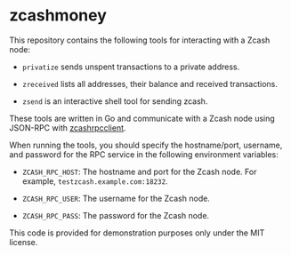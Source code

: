 # zcashmoney

This repository contains the following tools for interacting with a Zcash node:

- `privatize` sends unspent transactions to a private address.

- `zreceived` lists all addresses, their balance and received transactions.

- `zsend` is an interactive shell tool for sending zcash.

These tools are written in Go and communicate with a Zcash node using JSON-RPC
with [zcashrpcclient](https://github.com/arithmetric/zcashrpcclient).

When running the tools, you should specify the hostname/port, username, and
password for the RPC service in the following environment variables:

- `ZCASH_RPC_HOST`: The hostname and port for the Zcash node. For example,
`testzcash.example.com:18232`.

- `ZCASH_RPC_USER`: The username for the Zcash node.

- `ZCASH_RPC_PASS`: The password for the Zcash node.

This code is provided for demonstration purposes only under the MIT license.
